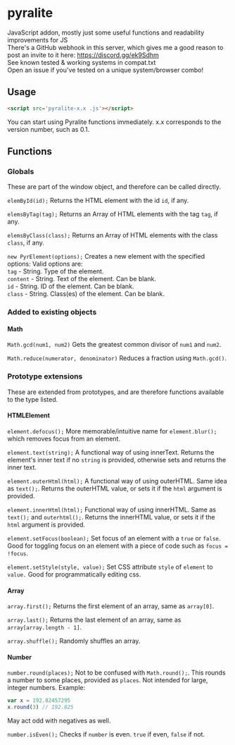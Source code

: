# pyralite
JavaScript addon, mostly just some useful functions and readability improvements for JS <br>
There's a GitHub webhook in this server, which gives me a good reason to post an invite to it here:
https://discord.gg/ek9Sdhm <br>
See known tested & working systems in compat.txt <br>
Open an issue if you've tested on a unique system/browser combo!
## Usage
```html
<script src='pyralite-x.x .js'></script>
```
You can start using Pyralite functions immediately.
x.x corresponds to the version number, such as 0.1.

## Functions
### Globals
These are part of the window object, and therefore can be called directly.

`elemById(id);`
Returns the HTML element with the id `id`, if any.

`elemsByTag(tag);`
Returns an Array of HTML elements with the tag `tag`, if any.

`elemsByClass(class);`
Returns an Array of HTML elements with the class `class`, if any.

`new PyrElement(options);`
Creates a new element with the specified options: Valid options are: <br>
`tag` - String. Type of the element.<br>
`content` - String. Text of the element. Can be blank.<br>
`id` - String. ID of the element. Can be blank.<br>
`class` - String. Class(es) of the element. Can be blank.<br>

### Added to existing objects
#### Math

`Math.gcd(num1, num2)`
Gets the greatest common divisor of `num1` and `num2`.

`Math.reduce(numerator, denominator)`
Reduces a fraction using `Math.gcd()`.

### Prototype extensions
These are extended from prototypes, and are therefore functions available to the type listed.

#### HTMLElement
`element.defocus();`
More memorable/intuitive name for `element.blur();` which removes focus from an element.

`element.text(string);`
A functional way of using innerText. Returns the element's inner text if no `string` is provided, otherwise sets and returns the inner text.

`element.outerHtml(html);`
A functional way of using outerHTML. Same idea as `text();`. Returns the outerHTML value, or sets it if the `html` argument is provided.

`element.innerHtml(html);`
Functional way of using innerHTML. Same as `text();` and `outerhtml();`. Returns the innerHTML value, or sets it if the `html` argument is provided.

`element.setFocus(boolean);`
Set focus of an element with a `true` or `false`. Good for toggling focus on an element with a piece of code such as `focus = !focus`.

`element.setStyle(style, value);`
Set CSS attribute `style` of `element` to `value.` Good for programmatically editing css.

#### Array
`array.first();`
Returns the first element of an array, same as `array[0]`.

`array.last();`
Returns the last element of an array, same as `array[array.length - 1]`.

`array.shuffle();`
Randomly shuffles an array.

#### Number
`number.round(places);`
Not to be confused with `Math.round();`.
This rounds a number to some places, provided as `places`. Not intended for large, integer numbers.
Example:
```js
var x = 192.82457295
x.round(3) // 192.825
```
May act odd with negatives as well.

`number.isEven();` 
Checks if `number` is even. `true` if even, `false` if not.
